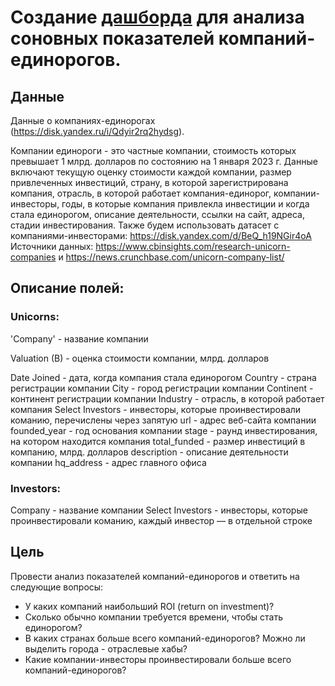 # Создание [дашборда](https://public.tableau.com/views/Unicorns_16791633199530/Dashboard1?:language=en-US&:sid=FC34DAC2FE14440A8EBE6CBAC9602269-0:0&:redirect=auth&:display_count=n&:origin=viz_share_link) для анализа соновных показателей компаний-единорогов.
  
## Данные
Данные о компаниях-единорогах (https://disk.yandex.ru/i/Qdyir2rq2hydsg). 

Компании единороги - это частные компании, стоимость которых превышает 1 млрд. долларов по состоянию на 1 января 2023 г. Данные включают текущую оценку стоимости каждой компании, размер привлеченных инвестиций, страну, в которой зарегистрирована компания, отрасль, в которой работает компания-единорог, компании-инвесторы, годы, в которые компания привлекла инвестиции и когда стала единорогом, описание деятельности, ссылки на сайт, адреса, стадии инвестирования.
Также будем использовать датасет с компаниями-инвесторами: https://disk.yandex.com/d/BeQ_h19NGir4oA
Источники данных: https://www.cbinsights.com/research-unicorn-companies и https://news.crunchbase.com/unicorn-company-list/

## Описание полей:

### Unicorns: 
'Company' - название компании 

Valuation (B) - оценка стоимости компании, млрд. долларов 

Date Joined - дата, когда компания стала единорогом 
Country - страна регистрации компании 
City - город регистрации компании 
Continent - континент регистрации компании 
Industry - отрасль, в которой работает компания 
Select Investors - инвесторы, которые проинвестировали команию, перечислены через запятую 
url - адрес веб-сайта компании 
founded_year - год основания компании 
stage - раунд инвестирования, на котором находится компания 
total_funded - размер инвестиций в компанию, млрд. долларов 
description - описание деятельности компании 
hq_address - адрес главного офиса

### Investors: 
Company - название компании 
Select Investors - инвесторы, которые проинвестировали команию, каждый инвестор — в отдельной строке

## Цель
Провести анализ показателей компаний-единорогов и ответить на следующие вопросы:

- У каких компаний наибольший ROI (return on investment)?
- Сколько обычно компании требуется времени, чтобы стать единорогом?
- В каких странах больше всего компаний-единорогов? Можно ли выделить города - отраслевые хабы?
- Какие компании-инвесторы проинвестировали больше всего компаний-единорогов?
